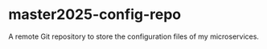 # master2025-config-repo
A remote Git repository to store the configuration files of my microservices.
